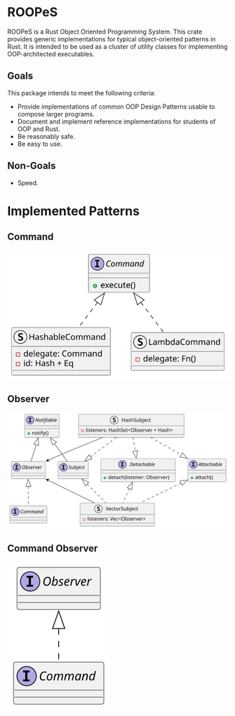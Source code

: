 # ROOPeS
ROOPeS is a Rust Object Oriented Programming System.  This crate provides generic implementations for typical object-oriented patterns in Rust.  It is intended to be used as a cluster of utility classes for implementing OOP-architected executables.

## Goals
This package intends to meet the following criteria:

- Provide implementations of common OOP Design Patterns usable to compose larger programs.
- Document and implement reference implementations for students of OOP and Rust.
- Be reasonably safe.
- Be easy to use.

## Non-Goals

- Speed.

# Implemented Patterns
## Command

![Command pattern UML class diagram](src/command/command.svg)

## Observer

![Observer pattern UML class diagram](src/observer/observer.svg)


## Command Observer

![Command Observer pattern UML class diagram](src/crosscutting/command_observer.svg)
